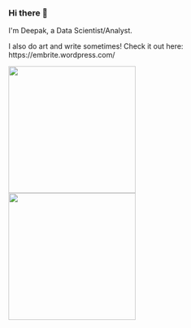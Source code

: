 ### Hi there 👋

I'm Deepak, a Data Scientist/Analyst.<br>

<p> I also do art and write sometimes! Check it out here: https://embrite.wordpress.com/</p>

<a href='https://github.com/D-2000-99/Tensorflow-Object-Detection'><img src="https://user-images.githubusercontent.com/68558063/147908433-369c1d67-7e49-4d05-8524-74662ad22a4e.gif" height="250"></a>
<br>
<span><img src="https://user-images.githubusercontent.com/68558063/147908430-0efd9c1e-9cf0-4276-a453-ab10eaf12ed7.gif" height="250"><span>
<!-- <span><img src="https://user-images.githubusercontent.com/68558063/121676318-1b9aba00-cad2-11eb-9cae-ebcdb0544e31.png" width="250" height="250"><span>
<br>
 <img src="https://user-images.githubusercontent.com/68558063/109596251-ddd5df00-7b3b-11eb-8a7e-ea9ed7727fd3.png" height="250"> -->
  
